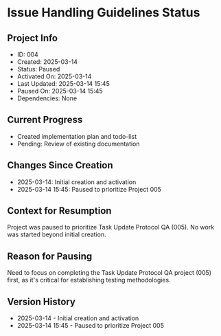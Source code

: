 # Issue Handling Guidelines Status

## Project Info
- ID: 004
- Created: 2025-03-14
- Status: Paused
- Activated On: 2025-03-14
- Last Updated: 2025-03-14 15:45
- Paused On: 2025-03-14 15:45
- Dependencies: None

## Current Progress
- Created implementation plan and todo-list
- Pending: Review of existing documentation

## Changes Since Creation
- 2025-03-14: Initial creation and activation
- 2025-03-14 15:45: Paused to prioritize Project 005

## Context for Resumption
Project was paused to prioritize Task Update Protocol QA (005). No work was started beyond initial creation.

## Reason for Pausing
Need to focus on completing the Task Update Protocol QA project (005) first, as it's critical for establishing testing methodologies.

## Version History
- 2025-03-14 - Initial creation and activation
- 2025-03-14 15:45 - Paused to prioritize Project 005